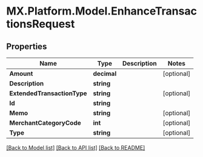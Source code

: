 # MX.Platform.Model.EnhanceTransactionsRequest

## Properties

Name | Type | Description | Notes
------------ | ------------- | ------------- | -------------
**Amount** | **decimal** |  | [optional] 
**Description** | **string** |  | 
**ExtendedTransactionType** | **string** |  | [optional] 
**Id** | **string** |  | 
**Memo** | **string** |  | [optional] 
**MerchantCategoryCode** | **int** |  | [optional] 
**Type** | **string** |  | [optional] 

[[Back to Model list]](../README.md#documentation-for-models) [[Back to API list]](../README.md#documentation-for-api-endpoints) [[Back to README]](../README.md)


